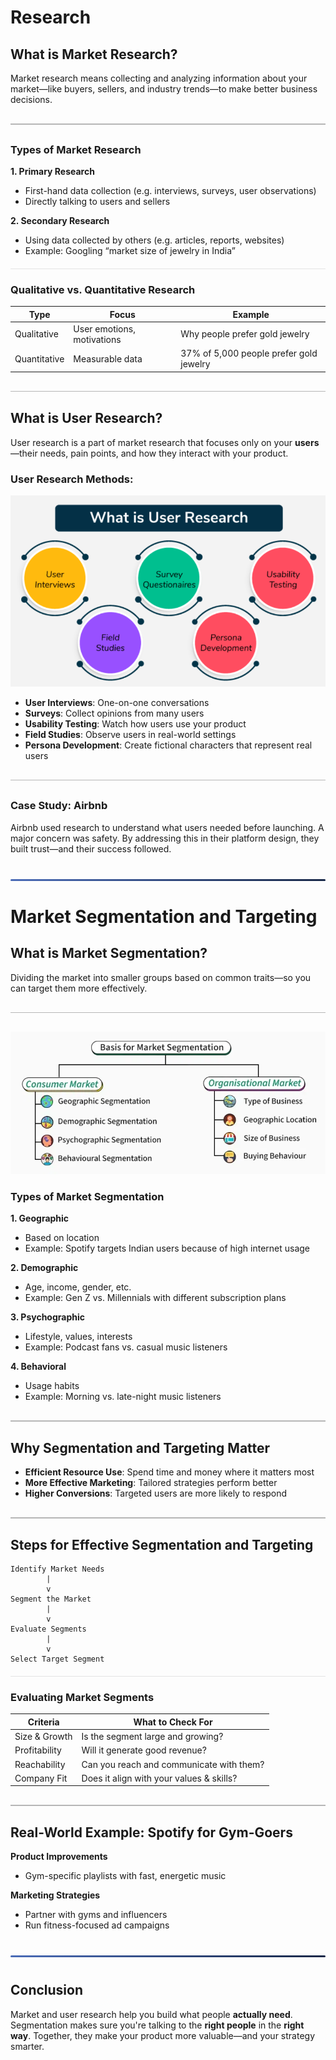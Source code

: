 <style>
  hr.section-break {
    border: none;
    height: 3px;
    background: linear-gradient(to right, #4b6cb7, #182848);
    margin: 40px 0;
    border-radius: 2px;
  }

  hr.topic-divider {
    border: none;
    height: 1.5px;
    background-color: #888;
    margin: 30px 0;
    opacity: 0.6;
  }

  hr.soft-line {
    border: none;
    height: 1px;
    background-color: #ccc;
    margin: 20px 0;
    opacity: 0.5;
  }
</style>

# Research
## What is Market Research?

Market research means collecting and analyzing information about your market—like buyers, sellers, and industry trends—to make better business decisions.

<hr class="topic-divider">

### Types of Market Research

**1. Primary Research**

* First-hand data collection (e.g. interviews, surveys, user observations)
* Directly talking to users and sellers

**2. Secondary Research**

* Using data collected by others (e.g. articles, reports, websites)
* Example: Googling “market size of jewelry in India”

<hr class="soft-line">

### Qualitative vs. Quantitative Research

| Type         | Focus                      | Example                                 |
| ------------ | -------------------------- | --------------------------------------- |
| Qualitative  | User emotions, motivations | Why people prefer gold jewelry          |
| Quantitative | Measurable data            | 37% of 5,000 people prefer gold jewelry |

<hr class="topic-divider">

## What is User Research?

User research is a part of market research that focuses only on your **users**—their needs, pain points, and how they interact with your product.

### User Research Methods:
![PDLC](Images/user-res.png)
* **User Interviews**: One-on-one conversations
* **Surveys**: Collect opinions from many users
* **Usability Testing**: Watch how users use your product
* **Field Studies**: Observe users in real-world settings
* **Persona Development**: Create fictional characters that represent real users

<hr class="topic-divider">

### Case Study: Airbnb

Airbnb used research to understand what users needed before launching. A major concern was safety. By addressing this in their platform design, they built trust—and their success followed.

<hr class="section-break">

# Market Segmentation and Targeting

## What is Market Segmentation?

Dividing the market into smaller groups based on common traits—so you can target them more effectively.

<hr class="topic-divider">

![PDLC](Images/market-segmentation.png)

### Types of Market Segmentation

**1. Geographic**

* Based on location
* Example: Spotify targets Indian users because of high internet usage

**2. Demographic**

* Age, income, gender, etc.
* Example: Gen Z vs. Millennials with different subscription plans

**3. Psychographic**

* Lifestyle, values, interests
* Example: Podcast fans vs. casual music listeners

**4. Behavioral**

* Usage habits
* Example: Morning vs. late-night music listeners

<hr class="topic-divider">

## Why Segmentation and Targeting Matter

* **Efficient Resource Use**: Spend time and money where it matters most
* **More Effective Marketing**: Tailored strategies perform better
* **Higher Conversions**: Targeted users are more likely to respond

<hr class="topic-divider">

## Steps for Effective Segmentation and Targeting

```
Identify Market Needs
        |
        v
Segment the Market
        |
        v
Evaluate Segments
        |
        v
Select Target Segment
```

<hr class="soft-line">

### Evaluating Market Segments

| Criteria      | What to Check For                        |
| ------------- | ---------------------------------------- |
| Size & Growth | Is the segment large and growing?        |
| Profitability | Will it generate good revenue?           |
| Reachability  | Can you reach and communicate with them? |
| Company Fit   | Does it align with your values & skills? |

<hr class="topic-divider">

## Real-World Example: Spotify for Gym-Goers

**Product Improvements**

* Gym-specific playlists with fast, energetic music

**Marketing Strategies**

* Partner with gyms and influencers
* Run fitness-focused ad campaigns

<hr class="section-break">

## Conclusion

Market and user research help you build what people **actually need**. Segmentation makes sure you're talking to the **right people** in the **right way**. Together, they make your product more valuable—and your strategy smarter.



